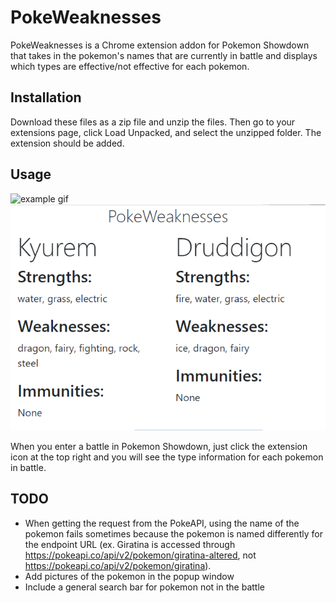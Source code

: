 # PokeWeaknesses
PokeWeaknesses is a Chrome extension addon for Pokemon Showdown that takes in the pokemon's names that are currently in battle and displays which types are effective/not effective for each pokemon.

## Installation
Download these files as a zip file and unzip the files. Then go to your extensions page, click Load Unpacked, and select the unzipped folder. The extension should be added.

## Usage
![example gif](visuals/example.gif)
![example image](visuals/example.png)

When you enter a battle in Pokemon Showdown, just click the extension icon at the top right and you will see the type information for each pokemon in battle.

## TODO
- When getting the request from the PokeAPI, using the name of the pokemon fails sometimes because the pokemon is named differently for the endpoint URL (ex. Giratina is accessed through https://pokeapi.co/api/v2/pokemon/giratina-altered, not https://pokeapi.co/api/v2/pokemon/giratina).
- Add pictures of the pokemon in the popup window
- Include a general search bar for pokemon not in the battle
